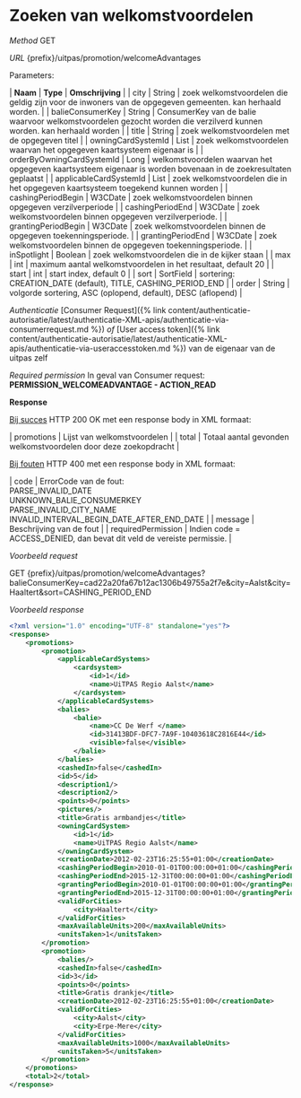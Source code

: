 ---
---

# Zoeken van welkomstvoordelen

_Method_
GET

_URL_
{prefix}/uitpas/promotion/welcomeAdvantages

Parameters:

| **Naam** | **Type** | **Omschrijving** |
| city | String | zoek welkomstvoordelen die geldig zijn voor de inwoners van de opgegeven gemeenten. kan herhaald worden. |
| balieConsumerKey | String | ConsumerKey van de balie waarvoor welkomstvoordelen gezocht worden die verzilverd kunnen worden. kan herhaald worden |
| title | String | zoek welkomstvoordelen met de opgegeven titel |
| owningCardSystemId | List<Long> | zoek welkomstvoordelen waarvan het opgegeven kaartsysteem eigenaar is |
| orderByOwningCardSystemId | Long | welkomstvoordelen waarvan het opgegeven kaartsysteem eigenaar is worden bovenaan in de zoekresultaten geplaatst |
| applicableCardSystemId | List<Long> | zoek welkomstvoordelen die in het opgegeven kaartsysteem toegekend kunnen worden |
| cashingPeriodBegin | W3CDate | zoek welkomstvoordelen binnen opgegeven verzilverperiode |
| cashingPeriodEnd | W3CDate | zoek welkomstvoordelen binnen opgegeven verzilverperiode. |
| grantingPeriodBegin | W3CDate | zoek welkomstvoordelen binnen de opgegeven toekenningsperiode. |
| grantingPeriodEnd | W3CDate | zoek welkomstvoordelen binnen de opgegeven toekenningsperiode. |
| inSpotlight | Boolean | zoek welkomstvoordelen die in de kijker staan |
| max | int | maximum aantal welkomstvoordelen in het resultaat, default 20 |
| start | int | start index, default 0 |
| sort | SortField | sortering: CREATION_DATE (default), TITLE, CASHING_PERIOD_END |
| order | String | volgorde sortering, ASC (oplopend, default), DESC (aflopend) |

_Authenticatie_
[Consumer Request]({% link content/authenticatie-autorisatie/latest/authenticatie-XML-apis/authenticatie-via-consumerrequest.md %})
_of_
[User access token]({% link content/authenticatie-autorisatie/latest/authenticatie-XML-apis/authenticatie-via-useraccesstoken.md %}) van de eigenaar van de uitpas zelf

_Required permission_
In geval van Consumer request: **PERMISSION_WELCOMEADVANTAGE - ACTION_READ**

**Response**

<u>Bij succes</u>
HTTP 200 OK met een response body in XML formaat:

| promotions | Lijst van welkomstvoordelen |
| total | Totaal aantal gevonden welkomstvoordelen door deze zoekopdracht |

<u>Bij fouten</u>
HTTP 400 met een response body in XML formaat:

| code | ErrorCode van de fout:<br>PARSE_INVALID_DATE<br>UNKNOWN_BALIE_CONSUMERKEY<br>PARSE_INVALID_CITY_NAME<br>INVALID_INTERVAL_BEGIN_DATE_AFTER_END_DATE |
| message | Beschrijving van de fout |
| requiredPermission | Indien code = ACCESS_DENIED, dan bevat dit veld de vereiste permissie. |

_Voorbeeld request_

GET {prefix}/uitpas/promotion/welcomeAdvantages?balieConsumerKey=cad22a20fa67b12ac1306b49755a2f7e&city=Aalst&city=Haaltert&sort=CASHING_PERIOD_END

_Voorbeeld response_


~~~xml
<?xml version="1.0" encoding="UTF-8" standalone="yes"?>
<response>
    <promotions>
        <promotion>
            <applicableCardSystems>
                <cardsystem>
                    <id>1</id>
                    <name>UiTPAS Regio Aalst</name>
                </cardsystem>
            </applicableCardSystems>
            <balies>
                <balie>
                    <name>CC De Werf </name>
                    <id>31413BDF-DFC7-7A9F-10403618C2816E44</id>
                    <visible>false</visible>
                </balie>
            </balies>
            <cashedIn>false</cashedIn>
            <id>5</id>
            <description1/>
            <description2/>
            <points>0</points>
            <pictures/>
            <title>Gratis armbandjes</title>
            <owningCardSystem>
                <id>1</id>
                <name>UiTPAS Regio Aalst</name>
            </owningCardSystem>
            <creationDate>2012-02-23T16:25:55+01:00</creationDate>
            <cashingPeriodBegin>2010-01-01T00:00:00+01:00</cashingPeriodBegin>
            <cashingPeriodEnd>2015-12-31T00:00:00+01:00</cashingPeriodEnd>
            <grantingPeriodBegin>2010-01-01T00:00:00+01:00</grantingPeriodBegin>
            <grantingPeriodEnd>2015-12-31T00:00:00+01:00</grantingPeriodEnd>
            <validForCities>
                <city>Haaltert</city>
            </validForCities>
            <maxAvailableUnits>200</maxAvailableUnits>
            <unitsTaken>1</unitsTaken>
        </promotion>
        <promotion>
            <balies/>
            <cashedIn>false</cashedIn>
            <id>3</id>
            <points>0</points>
            <title>Gratis drankje</title>
            <creationDate>2012-02-23T16:25:55+01:00</creationDate>
            <validForCities>
                <city>Aalst</city>
                <city>Erpe-Mere</city>
            </validForCities>
            <maxAvailableUnits>1000</maxAvailableUnits>
            <unitsTaken>5</unitsTaken>
        </promotion>
    </promotions>
    <total>2</total>
</response>
~~~
